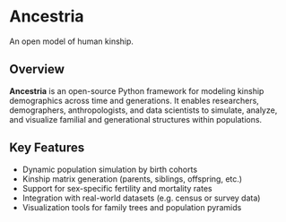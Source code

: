 # Ancestria
An open model of human kinship.

## Overview
**Ancestria** is an open-source Python framework for modeling kinship demographics across time and generations. It enables researchers, demographers, anthropologists, and data scientists to simulate, analyze, and visualize familial and generational structures within populations.

## Key Features
- Dynamic population simulation by birth cohorts
- Kinship matrix generation (parents, siblings, offspring, etc.)
- Support for sex-specific fertility and mortality rates
- Integration with real-world datasets (e.g. census or survey data)
- Visualization tools for family trees and population pyramids
